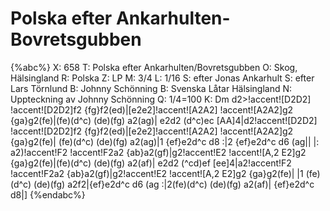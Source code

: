 # Polska efter Ankarhulten-Bovretsgubben

{%abc%}
X: 658
T: Polska efter Ankarhulten/Bovretsgubben
O: Skog, Hälsingland
R: Polska
Z: LP
M: 3/4
L: 1/16
S: efter Jonas Ankarhult
S: efter Lars Törnlund
B: Johnny Schönning
B: Svenska Låtar Hälsingland
N: Uppteckning av Johnny Schönning
Q: 1/4=100
K: Dm
d2>!accent![D2D2] !accent![D2D2]f2 {fg}f2(ed)|[e2e2]!accent![A2A2] !accent![A2A2]g2 {ga}g2(fe)|(fe)(d^c) (de)(fg) a2(ag)|
e2d2 (d^c)ec [AA]4|d2!accent![D2D2] !accent![D2D2]f2 {fg}f2(ed)|[e2e2]!accent![A2A2] !accent![A2A2]g2 {ga}g2(fe)|
(fe)(d^c) (de)(fg) a2(ag)|1 {ef}e2d^c d8 :|2 {ef}e2d^c d6 (ag||
|: a2)!accent!F2 !accent!F2a2 {ab}a2(gf)|g2!accent!E2 !accent![A,2 E2]g2 {ga}g2(fe)|(fe)(d^c) (de)(fg) a2(af)|
e2d2 (^cd)ef [ee]4|a2!accent!F2 !accent!F2a2 {ab}a2(gf)|g2!accent!E2 !accent![A,2 E2]g2 {ga}g2(fe)|
|1 (fe)(d^c) (de)(fg) a2f2|{ef}e2d^c d6 (ag :|2(fe)(d^c) (de)(fg) a2(af)|
{ef}e2d^c d8|]
{%endabc%}

